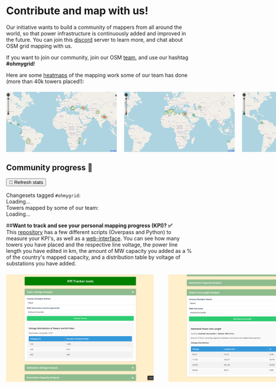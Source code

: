 <div class="page-headers">
<h1>Contribute and map with us! </h1>
</div>

Our initiative wants to build a community of mappers from all around the world, so that power infrastructure is continuously added and improved in the future.
You can join this [discord](https://discord.gg/a5znpdFWfD) server to learn more, and chat about OSM grid mapping with us.

If you want to join our community, join our OSM [team](https://mapping.team/teams/1570/invitations/eec8b5f8-b212-4013-8707-96245f300fa1), and use our hashtag **#ohmygrid**!
<br>

Here are some [heatmaps](https://yosmhm.neis-one.org/) of the mapping work some of our team has done (more than 40k towers placed!):
<div style="display: flex; justify-content: space-between; gap: 20px; margin: 20px 0;">
  <img src="../images/heatmapahd.png" class="img-border" width="300">
  <img src="../images/heatmapmwi.png" class="img-border" width="300">
  <img src="../images/heatmapTA.png" class="img-border" width="300">
</div>

<!-- Progress Bars Section -->
## **<div class="tools-header">Community progress :rocket:</div>**

<div class="progress-section"> 
   <button id="refresh-btn" style="margin-bottom:1rem;">
     🔄 Refresh stats
   </button>

  <div class="progress-item">
    <label>Changesets tagged <code>#ohmygrid</code>:</label>
    <div class="progress">
      <div class="progress-bar" id="cs-bar"></div>
    </div>
    <span id="cs-count">Loading…</span>
  </div>

  <div class="progress-item">
    <label>Towers mapped by some of our team:</label>
    <div class="progress">
      <div class="progress-bar" id="tower-bar"></div>
    </div>
    <span id="tower-count">Loading…</span>
  </div>
</div>

<script>
  // Function to fetch data and update the DOM/cache - ONLY TOWER COUNT
async function fetchAndUpdate() {
  console.log("Fetching fresh stats (Towers only)..."); // Debug log
  // Show loading state ONLY for towers
  // document.getElementById('cs-count').textContent = 'Loading...'; // Comment out or remove CS elements later
  document.getElementById('tower-count').textContent = 'Loading...';
  // document.getElementById('cs-bar').style.width = '0%'; // Comment out or remove CS elements later
  document.getElementById('tower-bar').style.width = '0%';

  try {
    // 1) Changesets -- COMMENTED OUT / REMOVED
    /*
    const csResp = await fetch('https://osmcha.org/api/v1/changesets/?hashtags=ohmygrid&page_size=1');
    if (!csResp.ok) throw new Error(`OSMCha fetch failed: ${csResp.statusText}`);
    const csData = await csResp.json();
    const csCount = csData.count || 0;
    */
    const csCount = 0; // Set a default value if needed, or remove cs elements entirely

    // 2) Towers
    const towerQuery = `
      [out:json][timeout:100];
      (
        node["power"="tower"](user:"Andreas Hernandez");
        node["power"="tower"](user:"Tobias Augspurger");
        node["power"="tower"](user:"Mwiche");
        node["power"="tower"](user:"davidtt92");
        node["power"="tower"](user:"relaxxe");
      );
      out count;
    `;
    console.log("Sending Overpass query..."); // Debug log
    const towerResp = await fetch('https://overpass-api.de/api/interpreter', {
      method: 'POST',
      // Sending the query raw in the body is usually fine for Overpass POST
      body: towerQuery.trim()
    });
    console.log("Overpass response received:", towerResp.status, towerResp.statusText); // Debug log
    if (!towerResp.ok) throw new Error(`Overpass fetch failed: ${towerResp.statusText}`);
    const towerData = await towerResp.json();
    console.log("Overpass JSON data:", towerData); // Debug log

    const towerCount = parseInt(towerData.elements[0]?.tags?.nodes?.total || towerData.elements[0]?.tags?.total || '0', 10);

    console.log("Counts fetched:", { csCount, towerCount }); // Debug log

    // 3) DOM updates (Only for towers now)
    // document.getElementById('cs-count').textContent    = csCount.toLocaleString(); // Comment out
    document.getElementById('tower-count').textContent = towerCount.toLocaleString();

    const towerGoal = 10000; // Consider making these configurable
    // document.getElementById('cs-bar').style.width    = Math.min(100, (csCount / csGoal) * 100) + '%'; // Comment out
    document.getElementById('tower-bar').style.width = Math.min(100, (towerCount / towerGoal) * 100) + '%';

    // 4) Cache in localStorage (Only tower count now)
    // Adapt the cache structure if you remove csCount permanently
    const dataToCache = { csCount: null, towerCount, timestamp: Date.now() }; // Set csCount to null or remove
    localStorage.setItem('ohmygridStats', JSON.stringify(dataToCache));
    console.log("Stats updated and cached."); // Debug log

  } catch (error) {
    console.error("Error fetching or updating stats:", error);
    // Display error message to the user
    // document.getElementById('cs-count').textContent = 'N/A'; // Update CS display
    document.getElementById('tower-count').textContent = 'Error';
  }
}

// *** IMPORTANT: Update updateProgressDisplay too ***
// You'll need to adjust the `updateProgressDisplay` function similarly
// to only handle the tower count from the cache or remove the csCount logic.

// Example adjusted updateProgressDisplay
async function updateProgressDisplay() {
  console.log("Updating progress display...");
  const cached = JSON.parse(localStorage.getItem('ohmygridStats') || 'null');
  const cacheExpiry = 60 * 60 * 1000; // 1 hour

  if (cached && cached.towerCount !== null && (Date.now() - cached.timestamp < cacheExpiry)) {
    console.log("Using cached stats for towers.");
    document.getElementById('tower-count').textContent = cached.towerCount.toLocaleString();
    const towerGoal = 10000;
    document.getElementById('tower-bar').style.width = Math.min(100, (cached.towerCount / towerGoal) * 100) + '%';
    // Handle CS display if you keep the elements
    // document.getElementById('cs-count').textContent = cached.csCount !== null ? cached.csCount.toLocaleString() : 'N/A';
    // document.getElementById('cs-bar').style.width = cached.csCount !== null ? Math.min(100, (cached.csCount / 500) * 100) + '%' : '0%';

  } else {
    console.log("Cache expired or missing, fetching fresh data.");
    await fetchAndUpdate();
  }
   // If you completely remove the CS HTML elements, you don't need to handle them here.
   // Otherwise, set a default state for CS count/bar:
   if (!cached || cached.csCount === null) {
       document.getElementById('cs-count').textContent = 'N/A';
       document.getElementById('cs-bar').style.width = '0%';
   }
}


// Keep the DOMContentLoaded wrapper and button listener as they were
document.addEventListener('DOMContentLoaded', function() {
  console.log("DOM fully loaded and parsed.");

  // Initial load
  updateProgressDisplay();

  // Wire up the refresh button
  const refreshButton = document.getElementById('refresh-btn');
  if (refreshButton) {
     refreshButton.addEventListener('click', () => {
         console.log("Refresh button clicked.");
         localStorage.removeItem('ohmygridStats'); // Clear cache on manual refresh
         fetchAndUpdate(); // Fetch and update immediately
     });
     console.log("Refresh button listener attached.");
  } else {
     console.error("Refresh button not found!");
  }
});

</script>

##**Want to track and see your personal mapping progress (KPI)? :white_check_mark:** <br>
This [repository](https://github.com/open-energy-transition/KPI-OSM/tree/main) has a few different scripts (Overpass and Python) to measure your KPI's, as well as a [web-interface](https://open-energy-transition.github.io/KPI-OSM/). You can see how many towers you have placed and the respective line voltage, the power line length you have edited in km, the amount of MW capacity you added as a % of the country's mapped capacity, and a distribution table by voltage of substations you have added. <br>
<div style="display: flex; justify-content: left; gap: 40px; margin: 20px auto; max-width: 1200px;">
  <img src="../images/kp3.png" class="img-border" width="400">
  <img src="../images/kp4.png" class="img-border" width="400">
</div>
